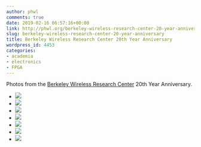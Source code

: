 ```yaml
---
author: phwl
comments: true
date: 2019-02-16 06:57:16+00:00
link: http://phwl.org/berkeley-wireless-research-center-20-year-anniversary/
slug: berkeley-wireless-research-center-20-year-anniversary
title: Berkeley Wireless Research Center 20th Year Anniversary
wordpress_id: 4453
categories:
- academia
- electronics
- FPGA
---
```





Photos from the [Berkeley Wireless Research Center](https://bwrc.eecs.berkeley.edu/) 20th Year Anniversary.







  * [![](http://phwl.org/wp-content/uploads/2019/02/DSCF5968-1024x682.jpg)](http://phwl.org/wp-content/uploads/2019/02/DSCF5968-1024x682.jpg)
  * [![](http://phwl.org/wp-content/uploads/2019/02/DSCF5967-1024x682.jpg)](http://phwl.org/wp-content/uploads/2019/02/DSCF5967-1024x682.jpg)
  * [![](http://phwl.org/wp-content/uploads/2019/02/DSCF5977-1024x682.jpg)](http://phwl.org/wp-content/uploads/2019/02/DSCF5977-1024x682.jpg)
  * [![](http://phwl.org/wp-content/uploads/2019/02/DSCF5984-1024x682.jpg)](http://phwl.org/wp-content/uploads/2019/02/DSCF5984-1024x682.jpg)
  * [![](http://phwl.org/wp-content/uploads/2019/02/DSCF5991-1024x682.jpg)](http://phwl.org/wp-content/uploads/2019/02/DSCF5991-1024x682.jpg)
  * [![](http://phwl.org/wp-content/uploads/2019/02/DSCF5994-1024x682.jpg)](http://phwl.org/wp-content/uploads/2019/02/DSCF5994-1024x682.jpg)
  * [![](http://phwl.org/wp-content/uploads/2019/02/DSCF5996-1024x682.jpg)](http://phwl.org/wp-content/uploads/2019/02/DSCF5996-1024x682.jpg)



